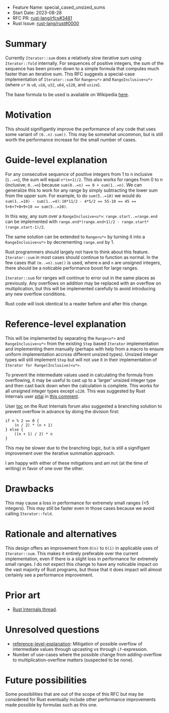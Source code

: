 - Feature Name: special_cased_unsized_sums
- Start Date: 2023-08-28
- RFC PR: [rust-lang/rfcs#3481](https://github.com/rust-lang/rfcs/pull/3481)
- Rust Issue: [rust-lang/rust#0000](https://github.com/rust-lang/rust/issues/0000)

# Summary
[summary]: #summary

Currently `Iterator::sum` does a relatively slow iterative sum using 
`Iterator::fold` internally. For sequences of positive integers, the sum of the sequence 
has been proven down to a simple formula that computes much faster than an iterative sum.
This RFC suggests a special-case implementation of `Iterator::sum` for `Range<u*>` and 
`RangeInclusive<u*>` (where `u*` is `u8`, `u16`, `u32`, `u64`, `u128`, and `usize`). 

The base formula to be used is available on Wikipedia [here](https://en.wikipedia.org/wiki/1_%2B_2_%2B_3_%2B_4_%2B_%E2%8B%AF).

# Motivation
[motivation]: #motivation

This should signifigantly improve the performance of any code that uses some variant of 
`(0..n).sum()`. This may be somewhat uncommon, but is still worth the performance increase for 
the small number of cases. 

# Guide-level explanation
[guide-level-explanation]: #guide-level-explanation

For any consecutive sequence of positive integers from 1 to n inclusive (`1..=n`), the sum will 
equal `n*(n+1)/2`. This also works for ranges from 0 to n (inclusive; `0..=n`) because 
`sum(0..=n) == 0 + sum(1..=n)`. We can generalize this to work for any range by simply 
subtracting the lower sum from the upper sum. For example, to do `sum(5..=10)` we would do 
`sum(1..=10) - sum(1..=4)`: `10*11/2 - 4*5/2 == 55-10 == 45 == 5+6+7+8+9+10 == sum(5..=10)`. 

In this way, any sum over a `RangeInclusive<u*>`: `range.start..=range.end` can be implemented 
with `range.end*(range.end+1)/2 - range.start*(range.start-1)/2`. 

The same solution can be extended to `Range<u*>` by turning it into a `RangeInclusive<u*>` by 
decrementing `range.end` by 1.

Rust programmers should largely not have to think about this feature. `Iterator::sum` in most 
cases should continue to function as normal. In the few cases that `(m..=n).sum()` is used, where 
`m` and `n` are unsigned integers, there should be a noticable performance boost for large 
ranges. 

`Iterator::sum` for ranges will continue to error out in the same places as previously. Any 
overflows on addition may be replaced with an overflow on multiplication, but this will be 
implemented carefully to avoid introducing any new overflow conditions. 

Rust code will look identical to a reader before and after this change. 

# Reference-level explanation
[reference-level-explanation]: #reference-level-explanation

This will be implemented by separating the `Range<u*>` and `RangeInclusive<u*>` from the existing
`Step` based `Iterator` implementation and implementing them manually (perhaps with help from a 
macro to ensure uniform implementation accross different unsized types). Unsized integer types 
will still implement `Step` but will not use it in their implementation of 
`Iterator for Range(Inclusive)<u*>`.

To prevent the intermediate values used in calculating the formula from overflowing, it may be 
useful to cast up to a 'larger' unsized integer type and then cast back down when the calculation
is complete. This works for all unsigned integer types except `u128`. This was suggested by Rust 
Internals user [pitaj](https://internals.rust-lang.org/u/pitaj) in 
[this comment](https://internals.rust-lang.org/t/special-case-unsigned-integer-range-iterator-sum/19436/5?u=alfriadox). 

User [toc](https://internals.rust-lang.org/u/toc) on the Rust Internals forum also suggested a branching solution to prevent overflow in advance by doing the division first: 
```
if n % 2 == 0 {
    (n / 2) * (n + 1)
} else {
    ((n + 1) / 2) * n
}
```
This may be slower due to the branching logic, but is still a signifigant improvement over the
iterative summation approach. 

I am happy with either of these mitigations and am not (at the time of writing) in favor of one 
over the other. 

# Drawbacks
[drawbacks]: #drawbacks

This may cause a loss in performance for extremely small ranges (<5 integers). This may still be 
faster even in those cases because we avoid calling `Iterator::fold`. 

# Rationale and alternatives
[rationale-and-alternatives]: #rationale-and-alternatives

This design offers an improvement from `O(n)` to `O(1)` in applicable uses of `Iterator::sum`. 
This makes it entirely preferable over the current implementation, even if there is a slight
loss in performance for extremely small ranges. I do not expect this change to have any noticable 
impact on the vast majority of Rust programs, but those that it does impact will almost certainly
see a performance improvement. 

# Prior art
[prior-art]: #prior-art

- [Rust Internals thread](https://internals.rust-lang.org/t/special-case-unsigned-integer-range-iterator-sum/19436/8). 

# Unresolved questions
[unresolved-questions]: #unresolved-questions

- [reference-level-explanation]: Mitigation of possible overflow of intermediate values through upcasting vs through `if`-expression. 
- Number of use-cases where the possible change from adding-overflow to multiplication-overflow matters (suspected to be none). 

# Future possibilities
[future-possibilities]: #future-possibilities

Some possibilities that are out of the scope of this RFC but may be considered for Rust 
eventually include other performance improvements made possible by formulas such as this 
one. 
